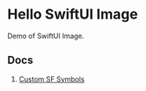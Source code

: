 # Hello SwiftUI Image
Demo of SwiftUI Image.



## Docs

1. [Custom SF Symbols](Docs/Custom%20SF%20Symbols.md)
